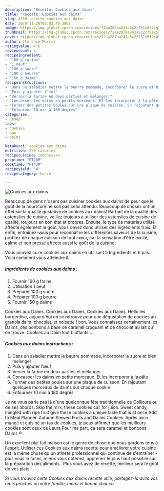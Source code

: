 ```yaml
---
description: "Recette: Cookies aux daims"
title: "Recette: Cookies aux daims"
slug: 4760-recette-cookies-aux-daims
date: 2020-11-20T05:03:40.380Z
image: https://img-global.cpcdn.com/recipes/f2aa287aa243a5c2/751x532cq70/cookies-aux-daims-photo-principale-de-la-recette.jpg
thumbnail: https://img-global.cpcdn.com/recipes/f2aa287aa243a5c2/751x532cq70/cookies-aux-daims-photo-principale-de-la-recette.jpg
cover: https://img-global.cpcdn.com/recipes/f2aa287aa243a5c2/751x532cq70/cookies-aux-daims-photo-principale-de-la-recette.jpg
author: Clarence Morris
ratingvalue: 4.6
reviewcount: 4
recipeingredient:
- "160 g farine"
- "1 oeuf"
- "100 g sucre"
- "100 g beurre"
- "150 g daims"
recipeinstructions:
- "Dans un saladier mettre le beurre pommade, incorporer le sucre et bien melanger"
- "Puis y ajouter l’œuf"
- "Verser la farine en deux parties et mélanger."
- "Concasser les daims en petits morceaux. Et les incorporer à la pâte"
- "Former des petites boules sur une plaque de cuisson. En rajoutant quelques morceaux de daims sur chaque cookie"
- "Enfourner 10 min à 180 degrés"
categories:
- Resep
tags:
- cookies
- aux
- daims

katakunci: cookies aux daims 
nutrition: 256 calories
recipecuisine: Indonesian
preptime: "PT16M"
cooktime: "PT43M"
recipeyield: "4"
recipecategory: Lunch

---
```



![Cookies aux daims](https://img-global.cpcdn.com/recipes/f2aa287aa243a5c2/751x532cq70/cookies-aux-daims-photo-principale-de-la-recette.jpg)

Beaucoup de gens n'osent pas cuisiner cookies aux daims de peur que le goût de la nourriture ne soit pas celui attendu. Beaucoup de choses ont un effet sur la qualité gustative de cookies aux daims! Partant de la qualité des ustensiles de cuisine, veillez toujours à utiliser des ustensiles de cuisine de qualité, toujours en bon état et propres. Ensuite, le type de matériau utilisé affecte également le goût, vous devez donc utiliser des ingrédients frais. Et enfin, entraînez-vous pour reconnaître les différentes saveurs de la cuisine, profitez de chaque cuisson de tout cœur, car la sensation d'être excité, calme et non pressé affecte aussi le goût de la cuisine!

<!--inarticleads1-->

Vous pouvez cuire cookies aux daims en utilisant 5 Ingrédients et 6 pas. Voici comment vous atteindre il.

##### Ingrédients de cookies aux daims :

1. Fournir 160 g farine
1. Utilisation 1 oeuf
1. Préparer 100 g sucre
1. Préparer 100 g beurre
1. Fournir 150 g daims


Cookies aux Daims, Cookies aux Daims, Cookies aux Daims. Hello les burgerdise, aujourd&#39;hui on se retrouve pour une dégustation de cookies au granola daim, chocolat, et noisette ! bon. Vous connaissez certainement les Daims, ces bonbons à base de caramel croquant et de chocolat au lait qu&#39; on trouve. Cookies au Daim tout bluffants …. 

<!--inarticleads2-->

##### Cookies aux daims instructions :

1. Dans un saladier mettre le beurre pommade, incorporer le sucre et bien melanger
1. Puis y ajouter l’œuf
1. Verser la farine en deux parties et mélanger.
1. Concasser les daims en petits morceaux. Et les incorporer à la pâte
1. Former des petites boules sur une plaque de cuisson. En rajoutant quelques morceaux de daims sur chaque cookie
1. Enfourner 10 min à 180 degrés


Je ne vous parle pas là d&#39;une quelconque fête traditionnelle de Collioure ou de ses abords. Skip the milk, these cookies call for juice. Sweet candy, mingled with ripe fruit give these cookies a unique taste that is at once Add to Meal Planner. Autumn Stewed Fruits and Daims Cookies. Après avoir mangé et cuisiné un tas de cookies, je peux affirmer que les meilleurs cookies sont ceux de Laura Pour ma part, ça sera caramel et bonbons Daims ®. 

<!--inarticleads1-->

<p>
Un excellent plat fait maison est le genre de chose que nous gardons tous à l'esprit. Utiliser ces Cookies aux daims recette pour améliorer votre cuisine est la même chose qu'un athlète professionnel qui continue de s'entraîner - plus vous le faites, mieux vous obtenez, apprenez le plus haut possible sur la préparation des aliments . Plus vous avez de recette, meilleur sera le goût de vos plats.
</p>

<p>
<i>Si vous trouvez cette Cookies aux daims recette utile, partagez-la avec vos amis proches ou votre famille, merci et bonne chance.</i>
</p>
